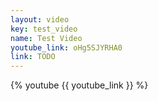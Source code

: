 ```yaml
---
layout: video
key: test_video
name: Test Video
youtube_link: oHg5SJYRHA0
link: TODO
---
```


{% youtube {{ youtube_link }} %}